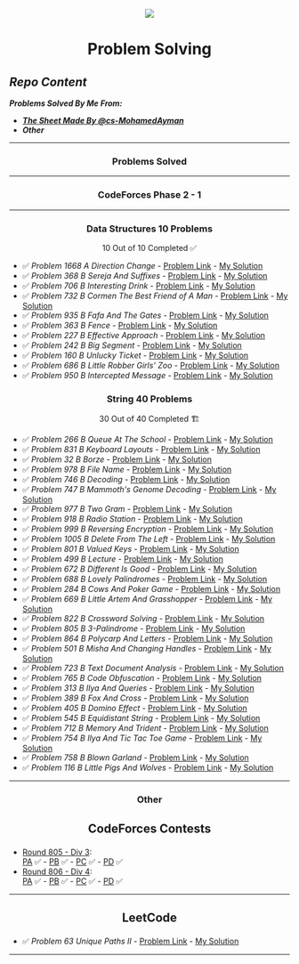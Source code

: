 <p align="center">
<img src="https://cdn-icons-png.flaticon.com/512/2881/2881142.png">
</p>

# <p align="center">Problem Solving</p>

## *Repo Content*
***Problems Solved By Me From:***
- ***[The Sheet Made By @cs-MohamedAyman](https://github.com/cs-MohamedAyman/Problem-Solving-Training)***
- ***Other***
***

### <p align="center"> Problems Solved </p>
***
<!-- ✅ *Problem * - [Problem Link]() - [My Solution]() -->
### <p align="center"> CodeForces Phase 2 - 1 </p>
***

### <p align="center"> Data Structures 10 Problems </p>
<p align="center"> 10 Out of 10 Completed ✅</p>

- ✅ *Problem 1668 A Direction Change* - [Problem Link](https://codeforces.com/problemset/problem/1668/A) - [My Solution](https://github.com/GeorgeBeshay/ProblemSolving/tree/main/CodeForces/P1668A_DirectionChange)
- ✅ *Problem 368 B Sereja And Suffixes* - [Problem Link](https://codeforces.com/contest/368/problem/B) - [My Solution](https://github.com/GeorgeBeshay/ProblemSolving/tree/main/CodeForces/P368B_SerejaAndSuffixes)
- ✅ *Problem 706 B Interesting Drink* - [Problem Link](https://codeforces.com/problemset/problem/706/B) - [My Solution](https://github.com/GeorgeBeshay/ProblemSolving/tree/main/CodeForces/P706B_InterestingDrink)
- ✅ *Problem 732 B Cormen The Best Friend of A Man* - [Problem Link](https://codeforces.com/problemset/problem/732/B) - [My Solution](https://github.com/GeorgeBeshay/ProblemSolving/tree/main/CodeForces/P732B_CormenTheBestFriendOfAMan)
- ✅ *Problem 935 B Fafa And The Gates* - [Problem Link](https://codeforces.com/problemset/problem/935/B) - [My Solution](https://github.com/GeorgeBeshay/ProblemSolving/tree/main/CodeForces/P935B_FafaAndTheGates)
- ✅ *Problem 363 B Fence* - [Problem Link](https://codeforces.com/problemset/problem/363/B) - [My Solution](https://github.com/GeorgeBeshay/ProblemSolving/tree/main/CodeForces/P363B_Fence)
- ✅ *Problem 227 B Effective Approach* - [Problem Link](https://codeforces.com/problemset/problem/227/B) - [My Solution](https://github.com/GeorgeBeshay/ProblemSolving/tree/main/CodeForces/P227B_EffectiveApproach)
- ✅ *Problem 242 B Big Segment* - [Problem Link](https://codeforces.com/problemset/problem/242/B) - [My Solution](https://github.com/GeorgeBeshay/ProblemSolving/tree/main/CodeForces/P242B_BigSegment)
- ✅ *Problem 160 B Unlucky Ticket* - [Problem Link](https://codeforces.com/problemset/problem/160/B) - [My Solution](https://github.com/GeorgeBeshay/ProblemSolving/tree/main/CodeForces/P160B_UnluckyTicket)
- ✅ *Problem 686 B Little Robber Girls' Zoo* - [Problem Link](https://codeforces.com/contest/686/problem/B) - [My Solution](https://github.com/GeorgeBeshay/ProblemSolving/tree/main/CodeForces/P686B_LittleRobberGirlsZoo)
- ✅ *Problem 950 B Intercepted Message* - [Problem Link](https://codeforces.com/problemset/problem/950/B) - [My Solution](https://github.com/GeorgeBeshay/ProblemSolving/tree/main/CodeForces/P950B_InterceptedMessage)

### <p align="center"> String 40 Problems </p>
<p align="center"> 30 Out of 40 Completed 🏗️</p>
 
- ✅ *Problem 266 B Queue At The School* - [Problem Link](https://codeforces.com/problemset/problem/266/B) - [My Solution](https://github.com/GeorgeBeshay/ProblemSolving/tree/main/CodeForces/P266B_QueueAtTheSchool)
- ✅ *Problem 831 B Keyboard Layouts* - [Problem Link](https://codeforces.com/problemset/problem/831/B) - [My Solution](https://github.com/GeorgeBeshay/ProblemSolving/tree/main/CodeForces/P831B_KeyboardLayouts)
- ✅ *Problem 32 B Borze* - [Problem Link](https://codeforces.com/problemset/problem/32/B) - [My Solution](https://github.com/GeorgeBeshay/ProblemSolving/tree/main/CodeForces/P32B_Borze)
- ✅ *Problem 978 B File Name* - [Problem Link](https://codeforces.com/problemset/problem/978/B) - [My Solution](https://github.com/GeorgeBeshay/ProblemSolving/tree/main/CodeForces/P978B_FileName)
- ✅ *Problem 746 B Decoding* - [Problem Link](https://codeforces.com/problemset/problem/746/B) - [My Solution](https://github.com/GeorgeBeshay/ProblemSolving/tree/main/CodeForces/P746B_Decoding)
- ✅ *Problem 747 B Mammoth's Genome Decoding* - [Problem Link](https://codeforces.com/problemset/problem/747/B) - [My Solution](https://github.com/GeorgeBeshay/ProblemSolving/tree/main/CodeForces/P747B_MammothsGenomeDecoding)
- ✅ *Problem 977 B Two Gram* - [Problem Link](https://codeforces.com/problemset/problem/977/B) - [My Solution](https://github.com/GeorgeBeshay/ProblemSolving/tree/main/CodeForces/P977B_TwoGram)
- ✅ *Problem 918 B Radio Station* - [Problem Link](https://codeforces.com/problemset/problem/918/B) - [My Solution](https://github.com/GeorgeBeshay/ProblemSolving/tree/main/CodeForces/P918B_RadioStation)
- ✅ *Problem 999 B Reversing Encryption* - [Problem Link](https://codeforces.com/problemset/problem/999/B) - [My Solution](https://github.com/GeorgeBeshay/ProblemSolving/tree/main/CodeForces/P999B_ReversingEncryption)
- ✅ *Problem 1005 B Delete From The Left* - [Problem Link](https://codeforces.com/problemset/problem/1005/B) - [My Solution](https://github.com/GeorgeBeshay/ProblemSolving/tree/main/CodeForces/P1005B_DeleteFromTheLeft)
- ✅ *Problem 801 B Valued Keys* - [Problem Link](https://codeforces.com/problemset/problem/801/B) - [My Solution](https://github.com/GeorgeBeshay/ProblemSolving/tree/main/CodeForces/P801B_ValuedKeys)
- ✅ *Problem 499 B Lecture* - [Problem Link](https://codeforces.com/problemset/problem/499/B) - [My Solution](https://github.com/GeorgeBeshay/ProblemSolving/tree/main/CodeForces/P499B_Lecture)
- ✅ *Problem 672 B Different Is Good* - [Problem Link](https://codeforces.com/problemset/problem/672/B) - [My Solution](https://github.com/GeorgeBeshay/ProblemSolving/tree/main/CodeForces/P672B_DifferentIsGood)
- ✅ *Problem 688 B Lovely Palindromes* - [Problem Link](https://codeforces.com/problemset/problem/688/B) - [My Solution](https://github.com/GeorgeBeshay/ProblemSolving/tree/main/CodeForces/P688B_LovelyPalindromes)
- ✅ *Problem 284 B Cows And Poker Game* - [Problem Link](https://codeforces.com/problemset/problem/284/B) - [My Solution](https://github.com/GeorgeBeshay/ProblemSolving/tree/main/CodeForces/P248B_CowsAndPokerGame)
- ✅ *Problem 669 B Little Artem And Grasshopper* - [Problem Link](https://codeforces.com/problemset/problem/669/B) - [My Solution](https://github.com/GeorgeBeshay/ProblemSolving/tree/main/CodeForces/P669B_LittleArtemAndGrasshopper)
- ✅ *Problem 822 B Crossword Solving* - [Problem Link](https://codeforces.com/problemset/problem/822/B) - [My Solution](https://github.com/GeorgeBeshay/ProblemSolving/tree/main/CodeForces/P822B_CrosswordSolving)
- ✅ *Problem 805 B 3-Palindrome* - [Problem Link](https://codeforces.com/problemset/problem/805/B) - [My Solution](https://github.com/GeorgeBeshay/ProblemSolving/tree/main/CodeForces/P805B_3Palindrome)
- ✅ *Problem 864 B Polycarp And Letters* - [Problem Link](https://codeforces.com/problemset/problem/864/B) - [My Solution](https://github.com/GeorgeBeshay/ProblemSolving/tree/main/CodeForces/P864B_PolycarpAndLetters)
- ✅ *Problem 501 B Misha And Changing Handles* - [Problem Link](https://codeforces.com/problemset/problem/501/B) - [My Solution](https://github.com/GeorgeBeshay/ProblemSolving/tree/main/CodeForces/P501B_MishaAndChangingHandles)
- ✅ *Problem 723 B Text Document Analysis* - [Problem Link](https://codeforces.com/problemset/problem/723/B) - [My Solution](https://github.com/GeorgeBeshay/ProblemSolving/tree/main/CodeForces/P723B_TextDocumentAnalysis)
- ✅ *Problem 765 B Code Obfuscation* - [Problem Link](https://codeforces.com/problemset/problem/765/B) - [My Solution](https://github.com/GeorgeBeshay/ProblemSolving/tree/main/CodeForces/P765B_CodeObfuscation)
- ✅ *Problem 313 B Ilya And Queries* - [Problem Link](https://codeforces.com/problemset/problem/313/B) - [My Solution](https://github.com/GeorgeBeshay/ProblemSolving/tree/main/CodeForces/P313B_llyaAndQueries)
- ✅ *Problem 389 B Fox And Cross* - [Problem Link](https://codeforces.com/problemset/problem/389/B) - [My Solution](https://github.com/GeorgeBeshay/ProblemSolving/tree/main/CodeForces/P389B_FoxAndCross)
- ✅ *Problem 405 B Domino Effect* - [Problem Link](https://codeforces.com/problemset/problem/405/B) - [My Solution](https://github.com/GeorgeBeshay/ProblemSolving/tree/main/CodeForces/P405B_DominoEffect)
- ✅ *Problem 545 B Equidistant String* - [Problem Link](https://codeforces.com/problemset/problem/545/B) - [My Solution](https://github.com/GeorgeBeshay/ProblemSolving/tree/main/CodeForces/P545B_EquidistantString)
- ✅ *Problem 712 B Memory And Trident* - [Problem Link](https://codeforces.com/problemset/problem/712/B) - [My Solution](https://github.com/GeorgeBeshay/ProblemSolving/tree/main/CodeForces/P712B_MemoryAndTrident)
- ✅ *Problem 754 B Ilya And Tic Tac Toe Game* - [Problem Link](https://codeforces.com/problemset/problem/754/B) - [My Solution](https://github.com/GeorgeBeshay/ProblemSolving/tree/main/CodeForces/P754B_IlyaAndTicTacToeGame)
- ✅ *Problem 758 B Blown Garland* - [Problem Link](https://codeforces.com/contest/758/problem/B) - [My Solution](https://github.com/GeorgeBeshay/ProblemSolving/tree/main/CodeForces/P758B_BlownGarland)
- ✅ *Problem 116 B Little Pigs And Wolves* - [Problem Link](https://codeforces.com/problemset/problem/116/B) - [My Solution](https://github.com/GeorgeBeshay/ProblemSolving/tree/main/CodeForces/P116B_LittlePigsAndWolves)
***

### <p align="center"> Other </p>
## <p align="center"> CodeForces Contests </p>
- [Round 805 - Div 3](https://codeforces.com/contest/1702): <br>
[PA](https://github.com/GeorgeBeshay/ProblemSolving/blob/main/CodeForcesContests/R805_D3/PA_RoundDownThePrice.java) ✅ - [PB](https://github.com/GeorgeBeshay/ProblemSolving/blob/main/CodeForcesContests/R805_D3/PB_PolycarpWritesAStringFromMemory.java) ✅ - [PC](https://github.com/GeorgeBeshay/ProblemSolving/blob/main/CodeForcesContests/R805_D3/PC_TrainAndQueries.java) ✅ - [PD](https://github.com/GeorgeBeshay/ProblemSolving/blob/main/CodeForcesContests/R805_D3/PD_NotACheapString.java) ✅
- [Round 806 - Div 4](https://codeforces.com/contest/1703): <br>
[PA](https://github.com/GeorgeBeshay/ProblemSolving/blob/main/CodeForcesContests/R806_D4/PA_YESorYES.java) ✅ - [PB](https://github.com/GeorgeBeshay/ProblemSolving/blob/main/CodeForcesContests/R806_D4/PB_ICPCBalloons.java) ✅ - [PC](https://github.com/GeorgeBeshay/ProblemSolving/blob/main/CodeForcesContests/R806_D4/PC_Cypher.java) ✅ - [PD](https://github.com/GeorgeBeshay/ProblemSolving/blob/main/CodeForcesContests/R806_D4/PD_DoubleStrings.java) ✅
***
## <p align="center"> LeetCode </p>
- ✅ *Problem 63 Unique Paths II* - [Problem Link](https://leetcode.com/problems/unique-paths-ii/) - [My Solution](https://github.com/GeorgeBeshay/ProblemSolving/tree/main/LeetCode/_20_5_22)
***
